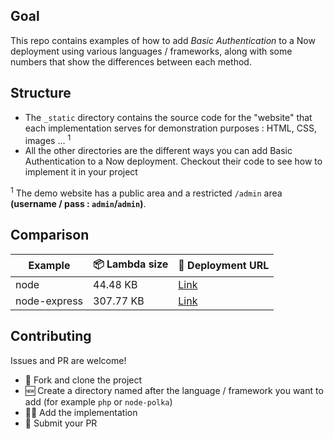 ## Goal

This repo contains examples of how to add *Basic Authentication* to a Now deployment using various languages / frameworks, along with some numbers that show the differences between each method.

## Structure

- The `_static` directory contains the source code for the "website" that each implementation serves for demonstration purposes : HTML, CSS, images ... <sup>1</sup>
- All the other directories are the different ways you can add Basic Authentication to a Now deployment. Checkout their code to see how to implement it in your project

<sup>1</sup> The demo website has a public area and a restricted `/admin` area **(username / pass : `admin`/`admin`)**.

## Comparison

| Example  | 📦 Lambda size | 🔗 Deployment URL |
| -------- | ----------- | -------------- |
| node  | 44.48 KB  | [Link](https://now-basic-auth-node-g3kpijzr3.now.sh) |
| node-express  | 307.77 KB | [Link](https://now-basic-auth-node-express-4cngbtsh4.now.sh) |

## Contributing

Issues and PR are welcome!

* 🔀 Fork and clone the project
* 🆕 Create a directory named after the language / framework you want to add (for example `php` or `node-polka`)
* 👨‍💻 Add the implementation
* 🎉 Submit your PR
